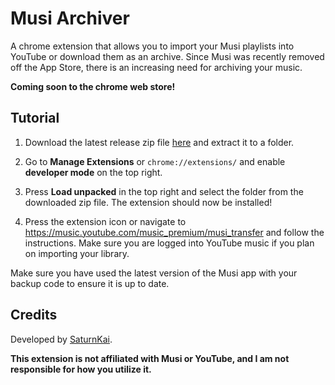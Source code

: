 # Musi Archiver

A chrome extension that allows you to import your Musi playlists into YouTube or download them as an archive. Since Musi was recently removed off the App Store, there is an increasing need for archiving your music.

**Coming soon to the chrome web store!**

## Tutorial

1. Download the latest release zip file [here](https://github.com/SaturnKai/MusiArchiver/releases) and extract it to a folder.

2. Go to **Manage Extensions** or `chrome://extensions/` and enable **developer mode** on the top right.

3. Press **Load unpacked** in the top right and select the folder from the downloaded zip file. The extension should now be installed!

4. Press the extension icon or navigate to https://music.youtube.com/music_premium/musi_transfer and follow the instructions. Make sure you are logged into YouTube music if you plan on importing your library.

Make sure you have used the latest version of the Musi app with your backup code to ensure it is up to date.

## Credits

Developed by [SaturnKai](https://saturnkai.dev/).

**This extension is not affiliated with Musi or YouTube, and I am not responsible for how you utilize it.**
